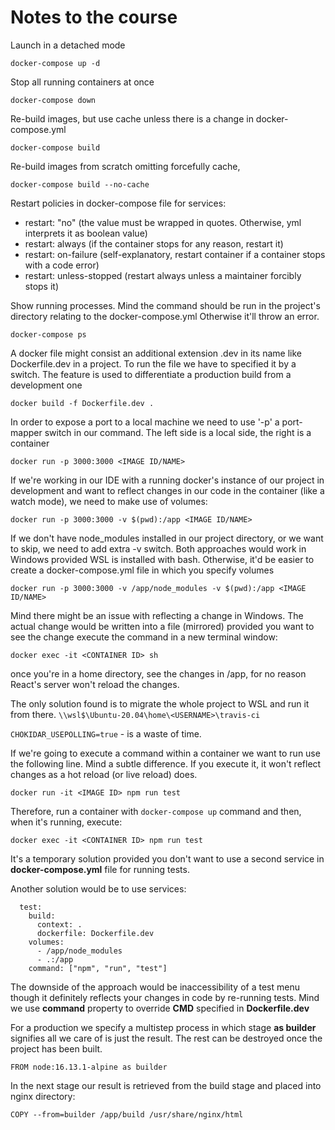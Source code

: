 # Notes to the course

Launch in a detached mode

`docker-compose up -d`

Stop all running containers at once

`docker-compose down`

Re-build images, but use cache unless there is a change in docker-compose.yml

`docker-compose build`

Re-build images from scratch omitting forcefully cache,

`docker-compose build --no-cache`

Restart policies in docker-compose file for services:
- restart: "no" (the value must be wrapped in quotes. Otherwise, yml interprets it as boolean value)
- restart: always (if the container stops for any reason, restart it)
- restart: on-failure (self-explanatory, restart container if a container stops with a code error)
- restart: unless-stopped (restart always unless a maintainer forcibly stops it)

Show running processes. Mind the command should be run in the project's directory relating to the docker-compose.yml Otherwise it'll throw an error.

`docker-compose ps`

A docker file might consist an additional extension .dev in its name like 
Dockerfile.dev in a project. To run the file we have to specified it by a 
switch. The feature is used to differentiate a production build from a 
development one

`docker build -f Dockerfile.dev .`

In order to expose a port to a local machine we need to use '-p' a 
port-mapper switch in our command. The left side is a local side, the right 
is a container

`docker run -p 3000:3000 <IMAGE ID/NAME>`

If we're working in our IDE with a running docker's instance of our project 
in development and want to reflect changes in our code in the container 
(like a watch mode), we need to make use of volumes:

`docker run -p 3000:3000 -v $(pwd):/app <IMAGE ID/NAME>`

If we don't have node_modules installed in our project directory, or we want 
to skip, we need to add extra -v switch. Both approaches would work in 
Windows provided WSL is installed with bash. Otherwise, it'd be easier to 
create a docker-compose.yml file in which you specify volumes

`docker run -p 3000:3000 -v /app/node_modules -v $(pwd):/app <IMAGE ID/NAME>`

Mind there might be an issue with reflecting a change in Windows. The actual 
change would be written into a file (mirrored) provided you want to see the 
change execute the command in a new terminal window:

`docker exec -it <CONTAINER ID> sh`

once you're in a home directory, see the changes in /app, for no reason 
React's server won't reload the changes.

The only solution found is to migrate the whole project to WSL and run 
it from there. `\\wsl$\Ubuntu-20.04\home\<USERNAME>\travis-ci`

`CHOKIDAR_USEPOLLING=true` - is a waste of time.

If we're going to execute a command within a container we want to run use 
the following line. Mind a subtle difference. If you execute it, it won't 
reflect changes as a hot reload (or live reload) does. 

`docker run -it <IMAGE ID> npm run test`

Therefore, run a container with `docker-compose up` command and then, when 
it's running, execute:

`docker exec -it <CONTAINER ID> npm run test`

It's a temporary solution provided you don't want to use a second service in 
**docker-compose.yml** file for running tests.

Another solution would be to use services:
````
  test:
    build:
      context: .
      dockerfile: Dockerfile.dev
    volumes:
      - /app/node_modules
      - .:/app
    command: ["npm", "run", "test"]
````
The downside of the approach would be inaccessibility of a test menu though 
it definitely reflects your changes in code by re-running tests. Mind we use 
**command** property to override **CMD** specified in **Dockerfile.dev**

For a production we specify a multistep process in which stage **as 
builder** signifies all we care of is just the result. The rest can be 
destroyed once the project has been built.

`FROM node:16.13.1-alpine as builder`

In the next stage our result is retrieved from the build stage and placed
into nginx directory:

`COPY --from=builder /app/build /usr/share/nginx/html`